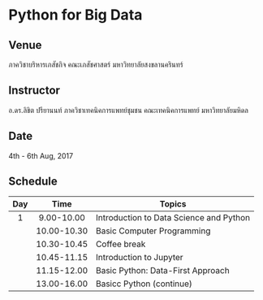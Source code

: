 # Python for Big Data

## Venue
ภาควิชาบริหารเภสัชกิจ คณะเภสัชศาสตร์ มหาวิทยาลัยสงขลานครินทร์

## Instructor
อ.ดร.ลิขิต ปรียานนท์ ภาควิชาเทคนิคการแพทย์ชุมชน คณะเทคนิคการแพทย์ มหาวิทยาลัยมหิดล

## Date
 4th - 6th Aug, 2017

## Schedule

|Day|Time|Topics|
|:---:|:---:|----|
|1|9.00-10.00|Introduction to Data Science and Python|
||10.00-10.30|Basic Computer Programming|
||10.30-10.45|Coffee break|
||10.45-11.15|Introduction to Jupyter|
||11.15-12.00|Basic Python: Data-First Approach|
||13.00-16.00|Basicc Python (continue)|